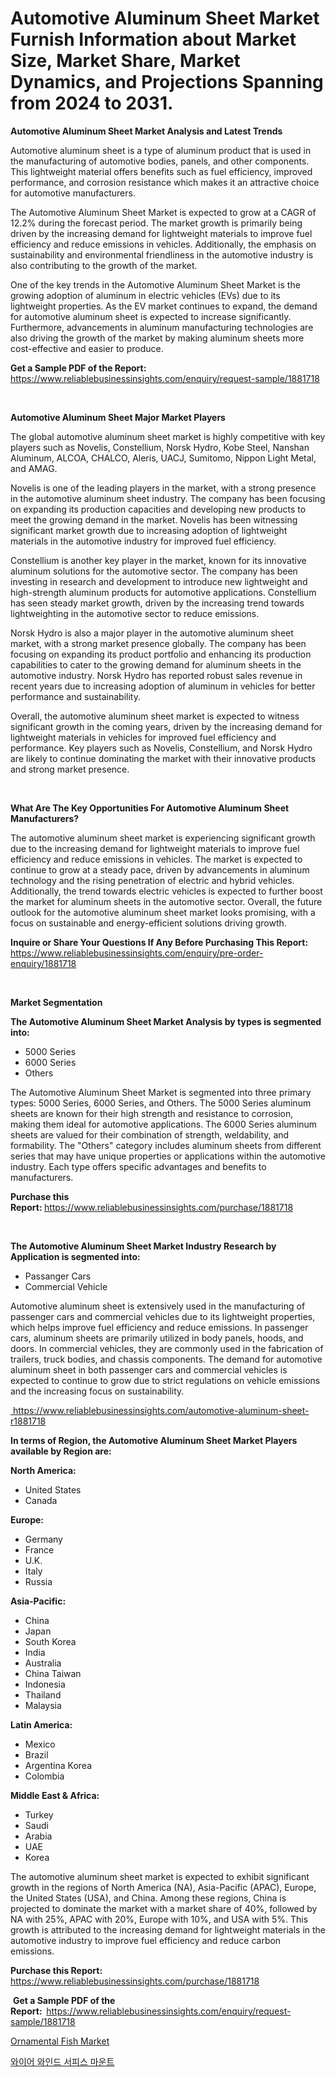 <p><h1>Automotive Aluminum Sheet Market Furnish Information about Market Size, Market Share, Market Dynamics, and Projections Spanning from 2024 to 2031.</h1></p><p><strong>Automotive Aluminum Sheet Market Analysis and Latest Trends</strong></p>
<p><p>Automotive aluminum sheet is a type of aluminum product that is used in the manufacturing of automotive bodies, panels, and other components. This lightweight material offers benefits such as fuel efficiency, improved performance, and corrosion resistance which makes it an attractive choice for automotive manufacturers.</p><p>The Automotive Aluminum Sheet Market is expected to grow at a CAGR of 12.2% during the forecast period. The market growth is primarily being driven by the increasing demand for lightweight materials to improve fuel efficiency and reduce emissions in vehicles. Additionally, the emphasis on sustainability and environmental friendliness in the automotive industry is also contributing to the growth of the market.</p><p>One of the key trends in the Automotive Aluminum Sheet Market is the growing adoption of aluminum in electric vehicles (EVs) due to its lightweight properties. As the EV market continues to expand, the demand for automotive aluminum sheet is expected to increase significantly. Furthermore, advancements in aluminum manufacturing technologies are also driving the growth of the market by making aluminum sheets more cost-effective and easier to produce.</p></p>
<p><strong>Get a Sample PDF of the Report:&nbsp;</strong> <a href="https://www.reliablebusinessinsights.com/enquiry/request-sample/1881718">https://www.reliablebusinessinsights.com/enquiry/request-sample/1881718</a></p>
<p>&nbsp;</p>
<p><strong>Automotive Aluminum Sheet Major Market Players</strong></p>
<p><p>The global automotive aluminum sheet market is highly competitive with key players such as Novelis, Constellium, Norsk Hydro, Kobe Steel, Nanshan Aluminum, ALCOA, CHALCO, Aleris, UACJ, Sumitomo, Nippon Light Metal, and AMAG.</p><p>Novelis is one of the leading players in the market, with a strong presence in the automotive aluminum sheet industry. The company has been focusing on expanding its production capacities and developing new products to meet the growing demand in the market. Novelis has been witnessing significant market growth due to increasing adoption of lightweight materials in the automotive industry for improved fuel efficiency.</p><p>Constellium is another key player in the market, known for its innovative aluminum solutions for the automotive sector. The company has been investing in research and development to introduce new lightweight and high-strength aluminum products for automotive applications. Constellium has seen steady market growth, driven by the increasing trend towards lightweighting in the automotive sector to reduce emissions.</p><p>Norsk Hydro is also a major player in the automotive aluminum sheet market, with a strong market presence globally. The company has been focusing on expanding its product portfolio and enhancing its production capabilities to cater to the growing demand for aluminum sheets in the automotive industry. Norsk Hydro has reported robust sales revenue in recent years due to increasing adoption of aluminum in vehicles for better performance and sustainability.</p><p>Overall, the automotive aluminum sheet market is expected to witness significant growth in the coming years, driven by the increasing demand for lightweight materials in vehicles for improved fuel efficiency and performance. Key players such as Novelis, Constellium, and Norsk Hydro are likely to continue dominating the market with their innovative products and strong market presence.</p></p>
<p>&nbsp;</p>
<p><strong>What Are The Key Opportunities For Automotive Aluminum Sheet Manufacturers?</strong></p>
<p><p>The automotive aluminum sheet market is experiencing significant growth due to the increasing demand for lightweight materials to improve fuel efficiency and reduce emissions in vehicles. The market is expected to continue to grow at a steady pace, driven by advancements in aluminum technology and the rising penetration of electric and hybrid vehicles. Additionally, the trend towards electric vehicles is expected to further boost the market for aluminum sheets in the automotive sector. Overall, the future outlook for the automotive aluminum sheet market looks promising, with a focus on sustainable and energy-efficient solutions driving growth.</p></p>
<p><strong>Inquire or Share Your Questions If Any Before Purchasing This Report:</strong> <a href="https://www.reliablebusinessinsights.com/enquiry/pre-order-enquiry/1881718">https://www.reliablebusinessinsights.com/enquiry/pre-order-enquiry/1881718</a></p>
<p>&nbsp;</p>
<p><strong>Market Segmentation</strong></p>
<p><strong>The Automotive Aluminum Sheet Market Analysis by types is segmented into:</strong></p>
<p><ul><li>5000 Series</li><li>6000 Series</li><li>Others</li></ul></p>
<p><p>The Automotive Aluminum Sheet Market is segmented into three primary types: 5000 Series, 6000 Series, and Others. The 5000 Series aluminum sheets are known for their high strength and resistance to corrosion, making them ideal for automotive applications. The 6000 Series aluminum sheets are valued for their combination of strength, weldability, and formability. The "Others" category includes aluminum sheets from different series that may have unique properties or applications within the automotive industry. Each type offers specific advantages and benefits to manufacturers.</p></p>
<p><strong>Purchase this Report:&nbsp;</strong><a href="https://www.reliablebusinessinsights.com/purchase/1881718">https://www.reliablebusinessinsights.com/purchase/1881718</a></p>
<p>&nbsp;</p>
<p><strong>The Automotive Aluminum Sheet Market Industry Research by Application is segmented into:</strong></p>
<p><ul><li>Passanger Cars</li><li>Commercial Vehicle</li></ul></p>
<p><p>Automotive aluminum sheet is extensively used in the manufacturing of passenger cars and commercial vehicles due to its lightweight properties, which helps improve fuel efficiency and reduce emissions. In passenger cars, aluminum sheets are primarily utilized in body panels, hoods, and doors. In commercial vehicles, they are commonly used in the fabrication of trailers, truck bodies, and chassis components. The demand for automotive aluminum sheet in both passenger cars and commercial vehicles is expected to continue to grow due to strict regulations on vehicle emissions and the increasing focus on sustainability.</p></p>
<p><a href="https://www.reliablebusinessinsights.com/automotive-aluminum-sheet-r1881718">&nbsp;https://www.reliablebusinessinsights.com/automotive-aluminum-sheet-r1881718</a></p>
<p><strong>In terms of Region, the Automotive Aluminum Sheet Market Players available by Region are:</strong></p>
<p>
    <p> <strong> North America: </strong>
        <ul>
            <li>United States</li>
            <li>Canada</li>
        </ul>
        </p> 
    <p> <strong> Europe: </strong>
        <ul>
            <li>Germany</li>
            <li>France</li>
            <li>U.K.</li>
            <li>Italy</li>
            <li>Russia</li>
        </ul>
        </p> 
    <p> <strong> Asia-Pacific: </strong>
        <ul>
            <li>China</li>
            <li>Japan</li>
            <li>South Korea</li>
            <li>India</li>
            <li>Australia</li>
            <li>China Taiwan</li>
            <li>Indonesia</li>
            <li>Thailand</li>
            <li>Malaysia</li>
        </ul>
        </p> 
    <p> <strong> Latin America: </strong>
        <ul>
            <li>Mexico</li>
            <li>Brazil</li>
            <li>Argentina Korea</li>
            <li>Colombia</li>
        </ul>
        </p> 
    <p> <strong> Middle East & Africa: </strong>
        <ul>
            <li>Turkey</li>
            <li>Saudi</li>
            <li>Arabia</li>
            <li>UAE</li>
            <li>Korea</li>
        </ul>
    </p>
    </p>
<p><p>The automotive aluminum sheet market is expected to exhibit significant growth in the regions of North America (NA), Asia-Pacific (APAC), Europe, the United States (USA), and China. Among these regions, China is projected to dominate the market with a market share of 40%, followed by NA with 25%, APAC with 20%, Europe with 10%, and USA with 5%. This growth is attributed to the increasing demand for lightweight materials in the automotive industry to improve fuel efficiency and reduce carbon emissions.</p></p>
<p><strong>Purchase this Report: </strong><a href="https://www.reliablebusinessinsights.com/purchase/1881718">https://www.reliablebusinessinsights.com/purchase/1881718</a></p>
<p>&nbsp;<strong>Get a Sample PDF of the Report:&nbsp;&nbsp;</strong><a href="https://www.reliablebusinessinsights.com/enquiry/request-sample/1881718">https://www.reliablebusinessinsights.com/enquiry/request-sample/1881718</a></p>
<p><strong></strong></p>
<p><p><a href="https://view.publitas.com/reportprime-1/ornamental-fish-market-size-is-growing-at-cagr-of-1-24-this-report-covers-analysis-by-market-segmentation-growth-and-forecast-2024-2031/">Ornamental Fish Market</a></p><p><a href="https://medium.com/@aidenreinger/2024%EB%85%84%EB%B6%80%ED%84%B0-2031%EB%85%84%EA%B9%8C%EC%A7%80%EC%9D%98-%EC%99%80%EC%9D%B4%EC%96%B4%EB%A6%B0%EB%93%9C-%EC%84%9C%ED%94%BC%EC%8A%A4-%EB%A7%88%EC%9A%B4%ED%8A%B8-%EC%8B%9C%EC%9E%A5-%EC%84%B1%EC%9E%A5-%EC%A0%84%EB%A7%9D-%EB%B0%8F-%EC%8B%9C%EC%9E%A5-%EB%8F%99%ED%96%A5-%EB%B6%84%EC%84%9D%EC%97%90-%EB%94%B0%EB%A5%B4%EB%A9%B4-%EC%8B%9C%EC%9E%A5%EC%9D%80-%EC%95%A0%ED%94%8C%EB%A6%AC%EC%BC%80%EC%9D%B4%EC%85%98-%EC%A7%80%EC%97%AD%EB%B3%84-%EC%A0%84%EB%A7%9D-%EB%B0%8F-%EC%88%98%EC%9D%B5%EC%9D%84-%EA%B3%A0%EB%A0%A4%ED%95%98%EC%97%AC-%EC%97%B0%ED%8F%89%EA%B7%A0-%EC%84%B1%EC%9E%A5%EB%A5%A0-%EB%A1%9C-968fe1bd1a0f">와이어 와인드 서피스 마운트</a></p></p>